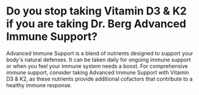 # Do you stop taking Vitamin D3 & K2 if you are taking Dr. Berg Advanced Immune Support?

Advanced Immune Support is a blend of nutrients designed to support your body's natural defenses. It can be taken daily for ongoing immune support or when you feel your immune system needs a boost. For comprehensive immune support, consider taking Advanced Immune Support with Vitamin D3 & K2, as these nutrients provide additional cofactors that contribute to a healthy immune response.